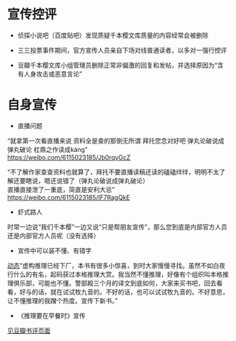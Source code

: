 宣传控评
===

* 侦探小说吧（百度贴吧）发现质疑千本樱文库质量的内容经常会被删除 <br> 

* 三三投票事件期间，官方宣传人员亲自下场对线普通读者，以多对一强行控评 <br> 

* 豆瓣千本樱文库小组管理员删除正常非偏激的回复和发帖，并选择原因为“含有人身攻击或恶意言论” <br> 


自身宣传
===

* 直播问题<br> 


“就拿第一次看直播来说 资料全是查的那倒无所谓 拜托您念对好吧 弹丸论破说成弹丸破论 杠鼎之作读成káng” <br> 
https://weibo.com/6115023185/Jb0rqyGcZ <br> 

“不了解作家查查资料也就算了，拜托不要直播读稿还读的磕磕绊绊，明明不太了解还要瞎说，嗯还说错了（弹丸论破说成弹丸破论）<br> 
直播直接泄了一重底，简直是安利大忌”<br> 
https://weibo.com/6115023185/IF7RagQkE <br> 

* 虾式路人<br> 

时常一边说“我们千本樱”一边又说“只是帮朋友宣传”，那么您到底是内部官方人员还是内部官方人员呢（没有选择）<br> 


* 宣传中可以装不懂、有错字<br> 

[动态](https://www.douban.com/people/38074203/status/2305625404/)“虚构推理已经下厂，本书有很多小惊喜，到时大家慢慢寻找。虽然不如白夜行什么的有名，起码获过本格推理大赏。我当然不懂推理，好像有个组织叫本格推理俱乐部，可能也不懂。警部殿三个月的译文到底如何，大家来买书吧，回去看看，好与的话，就在试试牧九音的。不好的话，也可以试试牧九音的。不好意思，让不懂推理的我蹭个热度。宣传下新书。”<br> 

* 《推理要在早餐时》宣传 <br> 

[见豆瓣书评页面](https://book.douban.com/review/12791280/) <br> 
